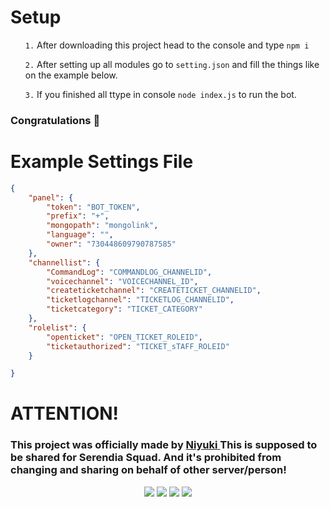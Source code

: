 # Setup

<ul>
  <p><code>1.</code> After downloading this project head to the console and type <code>npm i</code></p>
  <p><code>2.</code> After setting up all modules go to <code>setting.json</code> and fill the things like on the example below.</p>
  <p><code>3.</code> If you finished all ttype in console <code>node index.js</code> to run the bot.</p>
</ul>
<h3>Congratulations 🎉</h3>

# Example Settings File

```json
{
    "panel": {
        "token": "BOT_TOKEN",
        "prefix": "+",
        "mongopath": "mongolink",
        "language": "",
        "owner": "730448609790787585"
    },
    "channellist": {
        "CommandLog": "COMMANDLOG_CHANNELID",
        "voicechannel": "VOICECHANNEL_ID",
        "createticketchannel": "CREATETICKET_CHANNELID",
        "ticketlogchannel": "TICKETLOG_CHANNELID",
        "ticketcategory": "TICKET_CATEGORY"
    },
    "rolelist": {
        "openticket": "OPEN_TICKET_ROLEID",
        "ticketauthorized": "TICKET_sTAFF_ROLEID"
    }

}
```

# ATTENTION!
<h3>This project was officially made by <a href="https://discord.com/users/730448609790787585">Niyuki <a href="https://discord.gg/serendiasquad/"> </a>This is supposed to be shared for Serendia Squad. And it's prohibited from changing and sharing on behalf of other server/person!</h3>

<p align="center">
  <a href="https://discord.gg/QXghTbvpGU"><img src="https://img.shields.io/badge/Serendia%20Squad%20-006400.svg?&style=for-the-badge&logo=discord&logoColor=white"></a>
  <a href="https://discord.com/users/730448609790787585"><img src="https://img.shields.io/badge/Niyuki%20-808080.svg?&style=for-the-badge&logo=discord&logoColor=white"></a>
  <a href="https://github.com/niyuki"><img src="https://img.shields.io/badge/Github%20-1d202b.svg?&style=for-the-badge&logo=github&logoColor=white"></a>
    <a href="https://npmjs.com/package/niyuki-cli"><img src="https://img.shields.io/badge/My%20Own%20NPM%20Package%20-ff2050.svg?&style=for-the-badge&logo=npm&logoColor=white"></a>
</p>
